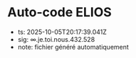 # Auto-code ELIOS
- ts: 2025-10-05T20:17:39.041Z
- sig: ∞.je.toi.nous.432.528
- note: fichier généré automatiquement